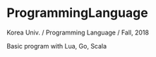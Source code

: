# ProgrammingLanguage
Korea Univ. / Programming Language / Fall, 2018

Basic program with Lua, Go, Scala
